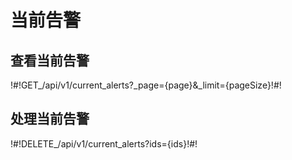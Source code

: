 # 当前告警

## 查看当前告警

!#!GET_/api/v1/current_alerts?_page={page}&_limit={pageSize}!#!




## 处理当前告警

!#!DELETE_/api/v1/current_alerts?ids={ids}!#!




